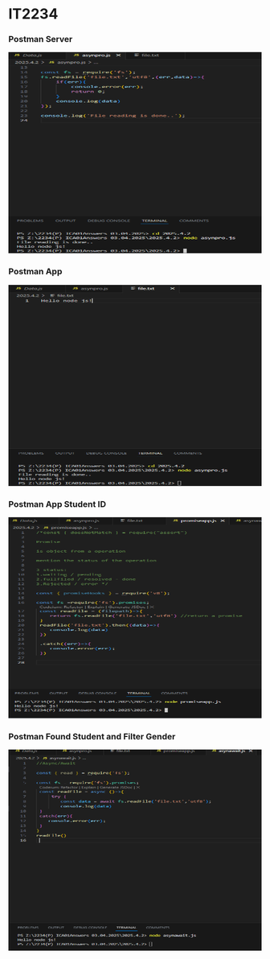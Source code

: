 # IT2234

### Postman Server
<img src="1i.png" alt="postmanServer" width="800" height="400">

### Postman App
<img src="1ii.png" alt="postmanApp" width="800" height="400">

### Postman App Student ID
<img src="2.png" alt="postmanAppStuid" width="800" height="400">

### Postman Found Student and Filter Gender
<img src="3.png" alt="postmanFoundStudent" width="800" height="400">
